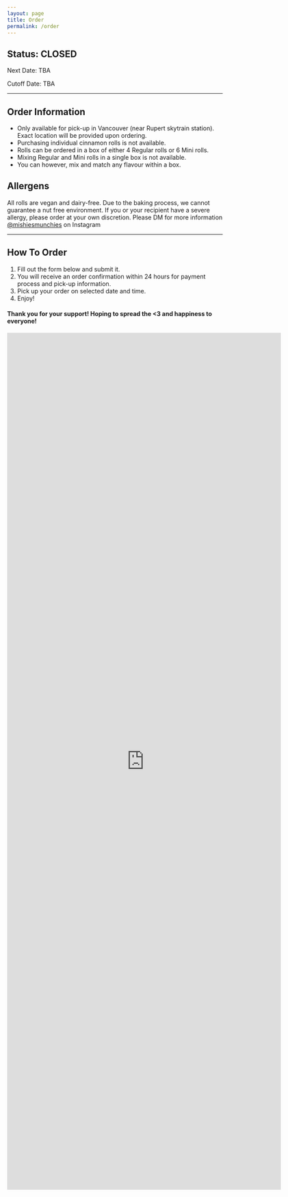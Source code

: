 ```yaml
---
layout: page
title: Order
permalink: /order
---
```


## Status: CLOSED
Next Date: TBA

Cutoff Date: TBA

---

## Order Information
- Only available for pick-up in Vancouver (near Rupert skytrain station). Exact location will be provided upon ordering.
- Purchasing individual cinnamon rolls is not available. 
- Rolls can be ordered in a box of either 4 Regular rolls or 6 Mini rolls.
- Mixing Regular and Mini rolls in a single box is not available.
- You can however, mix and match any flavour within a box. 

## Allergens
All rolls are vegan and dairy-free. Due to the baking process, we cannot guarantee a nut free environment. If you or your recipient have a severe allergy, please order at your own discretion. Please DM for more information [@mishiesmunchies](https://www.instagram.com/mishiesmunchies/) on Instagram

---

## How To Order
1. Fill out the form below and submit it.
2. You will receive an order confirmation within 24 hours for payment process and pick-up information.
3. Pick up your order on selected date and time.
4. Enjoy!

#### Thank you for your support! Hoping to spread the <3 and happiness to everyone!

<iframe src="https://docs.google.com/forms/d/e/1FAIpQLSfuDx8gzm7VhwqWfyYDL8pve3tsZaDPJ70bwes-9EZ683i2RQ/viewform?embedded=true" width="640" height="2000" frameborder="0" marginheight="0" marginwidth="0">Loading…</iframe>